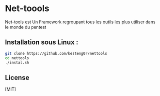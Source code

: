# Net-toools
Net-tools est Un Framework regroupant tous les outils les plus utiliser dans le monde du pentest

## Installation sous Linux : 

```bash
git clone https://github.com/kesteng0r/nettools
cd nettools
./instal.sh
```
## License
[MIT]